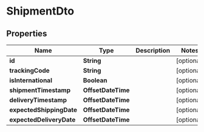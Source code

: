 

# ShipmentDto


## Properties

| Name | Type | Description | Notes |
|------------ | ------------- | ------------- | -------------|
|**id** | **String** |  |  [optional] |
|**trackingCode** | **String** |  |  [optional] |
|**isInternational** | **Boolean** |  |  [optional] |
|**shipmentTimestamp** | **OffsetDateTime** |  |  [optional] |
|**deliveryTimestamp** | **OffsetDateTime** |  |  [optional] |
|**expectedShippingDate** | **OffsetDateTime** |  |  [optional] |
|**expectedDeliveryDate** | **OffsetDateTime** |  |  [optional] |



